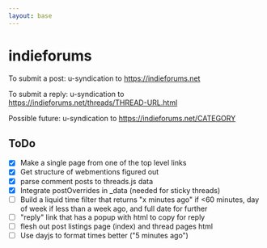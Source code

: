 ```yaml
---
layout: base
---
```


# indieforums

To submit a post:
u-syndication to https://indieforums.net

To submit a reply:
u-syndication to https://indieforums.net/threads/THREAD-URL.html

Possible future: 
u-syndication to https://indieforums.net/CATEGORY

## ToDo
- [x] Make a single page from one of the top level links
- [x] Get structure of webmentions figured out
- [x] parse comment posts to threads.js data
- [x] Integrate postOverrides in _data (needed for sticky threads)
- [ ] Build a liquid time filter that returns "x minutes ago" if <60 minutes, day of week if less than a week ago, and full date for further
- [ ] "reply" link that has a popup with html to copy for reply
- [ ] flesh out post listings page (index) and thread pages html
- [ ] Use dayjs to format times better ("5 minutes ago")